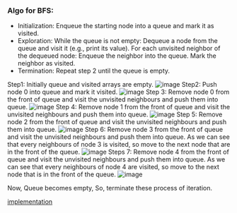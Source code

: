 ### Algo for BFS:

- Initialization: Enqueue the starting node into a queue and mark it as visited.
- Exploration: While the queue is not empty:
  Dequeue a node from the queue and visit it (e.g., print its value).
  For each unvisited neighbor of the dequeued node:
  Enqueue the neighbor into the queue.
  Mark the neighbor as visited.
- Termination: Repeat step 2 until the queue is empty.


Step1: Initially queue and visited arrays are empty.
![image](https://github.com/dask-58/College/assets/140686560/c0a51234-edf4-4953-b1b6-a9b49014b240)
Step2: Push node 0 into queue and mark it visited.
![image](https://github.com/dask-58/College/assets/140686560/f7048474-720f-482d-8454-157f83d3d093)
Step 3: Remove node 0 from the front of queue and visit the unvisited neighbours and push them into queue.
![image](https://github.com/dask-58/College/assets/140686560/849d4a08-d85b-4f4a-a4bc-0a1eb801a37b)
Step 4: Remove node 1 from the front of queue and visit the unvisited neighbours and push them into queue.
![image](https://github.com/dask-58/College/assets/140686560/4b2df01d-8bc6-46f8-bb65-5a05066b0581)
Step 5: Remove node 2 from the front of queue and visit the unvisited neighbours and push them into queue.
![image](https://github.com/dask-58/College/assets/140686560/973a7ca2-6a77-420f-8cb6-7361bcf7cb96)
Step 6: Remove node 3 from the front of queue and visit the unvisited neighbours and push them into queue. 
As we can see that every neighbours of node 3 is visited, so move to the next node that are in the front of the queue.
![image](https://github.com/dask-58/College/assets/140686560/40f96846-b497-42b8-ad9a-5e04ffbe0104)
Steps 7: Remove node 4 from the front of queue and visit the unvisited neighbours and push them into queue. 
As we can see that every neighbours of node 4 are visited, so move to the next node that is in the front of the queue.
![image](https://github.com/dask-58/College/assets/140686560/3479cf36-0186-4e1e-b2a5-b7414c22314e)

Now, Queue becomes empty, So, terminate these process of iteration.


[implementation](https://github.com/dask-58/College/edit/main/DataStructures/Graphs/bfs.c)
